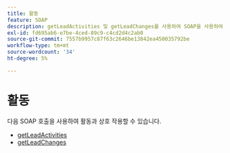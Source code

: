 ```yaml
---
title: 활동
feature: SOAP
description: getLeadActivities 및 getLeadChanges를 사용하여 SOAP을 사용하여 활동과 상호 작용하고 리드 활동을 검색하고 리드 변경을 추적하는 방법에 대해 알아봅니다
exl-id: fd695ab6-e7be-4ced-89c9-c4cd2d4c2ab0
source-git-commit: 7557b9957c87f63c2646be13842ea450035792be
workflow-type: tm+mt
source-wordcount: '34'
ht-degree: 5%

---
```


# 활동

다음 SOAP 호출을 사용하여 활동과 상호 작용할 수 있습니다.

- [getLeadActivities](getleadactivity.md)
- [getLeadChanges](getleadchanges.md)
